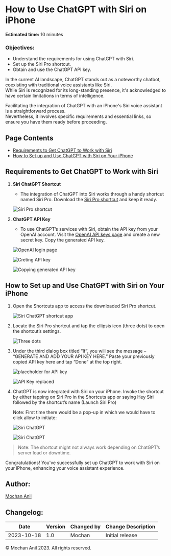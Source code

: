 # How to Use ChatGPT with Siri on iPhone

**Estimated time:** 10 minutes

### Objectives:
- Understand the requirements for using ChatGPT with Siri.
- Set up the Siri Pro shortcut.
- Obtain and use the ChatGPT API key.

In the current AI landscape, ChatGPT stands out as a noteworthy chatbot, coexisting with traditional voice assistants like Siri.  
While Siri is recognized for its long-standing presence, it's acknowledged to have certain limitations in terms of intelligence.  

Facilitating the integration of ChatGPT with an iPhone's Siri voice assistant is a straightforward process.  
Nevertheless, it involves specific requirements and essential links, so ensure you have them ready before proceeding.

## Page Contents

- [Requirements to Get ChatGPT to Work with Siri](#requirements-to-get-chatgpt-to-work-with-siri)
- [How to Set up and Use ChatGPT with Siri on Your iPhone](#how-to-set-up-and-use-chatgpt-with-siri-on-your-iphone)

## Requirements to Get ChatGPT to Work with Siri

1. **Siri ChatGPT Shortcut**
   - The integration of ChatGPT into Siri works through a handy shortcut named Siri Pro. Download the [Siri Pro shortcut](https://www.icloud.com/shortcuts/e3b3a71269364bbd9cadef9c7fefbba0) and keep it ready.
   
    ![Siri Pro shortcut](https://github.com/mochananil/Sample_work/blob/3de43280769451cd70ea4f8c79c3e28c40a3cea2/1.jpeg)

2. **ChatGPT API Key**
   - To use ChatGPT’s services with Siri, obtain the API key from your OpenAI account. Visit the [OpenAI API keys page](https://platform.openai.com/account/api-keys) and create a new secret key. Copy the generated API key.
     
   ![OpenAI login page](https://github.com/mochananil/Sample_work/blob/3de43280769451cd70ea4f8c79c3e28c40a3cea2/4.jpg)

   ![Creting API key](https://github.com/mochananil/Sample_work/blob/3de43280769451cd70ea4f8c79c3e28c40a3cea2/5.jpg)
   
   ![Copying generated API key](https://github.com/mochananil/Sample_work/blob/3de43280769451cd70ea4f8c79c3e28c40a3cea2/6.jpg)


## How to Set up and Use ChatGPT with Siri on Your iPhone

1. Open the Shortcuts app to access the downloaded Siri Pro shortcut.
   
   ![Siri ChatGPT shortcut app](https://github.com/mochananil/Sample_work/blob/3de43280769451cd70ea4f8c79c3e28c40a3cea2/7.jpg)

2. Locate the Siri Pro shortcut and tap the ellipsis icon (three dots) to open the shortcut’s settings.

   ![Three dots](https://github.com/mochananil/Sample_work/blob/f03688f934ab14bdecbec2b2323538b214553f0a/three%20dots.jpg)

3. Under the third dialog box titled “If“, you will see the message – “GENERATE AND ADD YOUR API KEY HERE.” Paste your previously copied API key here and tap “Done” at the top right.

   ![placeholder for API key](https://github.com/mochananil/Sample_work/blob/3de43280769451cd70ea4f8c79c3e28c40a3cea2/3.jpg)  
   
   ![API Key replaced](https://github.com/mochananil/Sample_work/blob/3de43280769451cd70ea4f8c79c3e28c40a3cea2/8.jpg)

4. ChatGPT is now integrated with Siri on your iPhone. Invoke the shortcut by either tapping on Siri Pro in the Shortcuts app or saying Hey Siri followed by the shortcut’s name (Launch Siri Pro)

   Note: First time there would be a pop-up in which we would have to click allow to initiate:

   ![Siri ChatGPT](https://github.com/mochananil/Sample_work/blob/3de43280769451cd70ea4f8c79c3e28c40a3cea2/9.jpg)
   
   ![Siri ChatGPT](https://github.com/mochananil/Sample_work/blob/3de43280769451cd70ea4f8c79c3e28c40a3cea2/10.jpg)


> Note: The shortcut might not always work depending on ChatGPT’s server load or downtime.

Congratulations! You've successfully set up ChatGPT to work with Siri on your iPhone, enhancing your voice assistant experience.

## Author:

[Mochan Anil](https://www.linkedin.com/in/mochan-anil/) 


## Changelog:

| Date |	Version|	Changed by | Change Description |
| ---- | ---- | ---- | ---- |
| 2023-10-18 | 1.0 | Mochan | Initial release |


© Mochan Anil 2023. All rights reserved.
